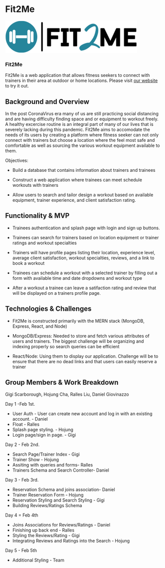 # Fit2Me 
![alt text](https://raw.githubusercontent.com/gigimscarborough/Fit2Me/main/frontend/src/assets/images/fit2me.png)
### Fit2Me 
Fit2Me is a web application that allows fitness seekers to connect with trainers in their area at outdoor or home locations. Please visit [our website](https://fit2me.herokuapp.com/) to try it out.

## Background and Overview
In the post CoronaVirus era many of us are still practicing social distancing and are having difficulty finding space and or equipment to workout freely. A healthy excercise routine is an integral part of many of our lives that is severely lacking during this pandemic. Fit2Me aims to accomodate the needs of its users by creating a platform where fitness seeker can not only connect with trainers but choose a location where the feel most safe and comfortable as well as sourcing the various workout equipment available to them.

Objectives:
* Build a database that contains information about trainers and trainees

* Construct a web application where trainees can meet schedule workouts with trainers

* Allow users to search and tailor design a workout based on available equipment, trainer experience, and client satisfaction rating.

## Functionality & MVP

* Trainees authentication and splash page with login and sign up buttons.

* Trainees can search for trainers based on location equipment or trainer ratings and workout specialties

* Trainers will have profile pages listing their location, experience level, average client satisfaction, workout specialties, reviews, and a link to book a workout 

* Trainees can schedule a workout with a selected trainer by filling out a form with available time and date dropdowns and workout type

* After a workout a trainee can leave a satifaction rating and review that will be displayed on a trainers profile page.

## Technologies & Challenges

* Fit2Me is constructed primarily with the MERN stack (MongoDB, Express, React, and Node)

* MongoDB/Express: Needed to store and fetch various attributes of users and trainers. The biggest challenge will be organizing and indexing properly so search queries can be efficient

* React/Node: Using them to display our application. Challenge will be to ensure that there are no dead links and that users can easily reserve a trainer

## Group Members & Work Breakdown

Gigi Scarborough, Hojung Cha, Ralles Liu, Daniel Giovinazzo

Day 1 -Feb 1st.
* User Auth - User can create new account and log in with an existing account. - Daniel
* Float - Ralles
* Splash page styling. - Hojung
* Login page/sign in page. - Gigi


Day 2 - Feb 2nd.
* Search Page/Trainer Index - Gigi
* Trainer Show - Hojung
* Assiting with queries and forms- Ralles
* Trainers Schema and Search Controller- Daniel

Day 3 - Feb 3rd.
* Reservation Schema and joins association- Daniel
* Trainer Reservation Form - Hojung
* Reservation Styling and Search Styling - Gigi
* Building Reviews/Ratings Schema

Day 4 = Feb 4th
* Joins Associations for Reviews/Ratings - Daniel
* Finishing  up back end - Ralles
* Styling the Reviews/Rating - Gigi
* Integrating Reviews and Ratings into the Search - Hojung

Day 5 - Feb 5th
* Additional Styling - Team 

